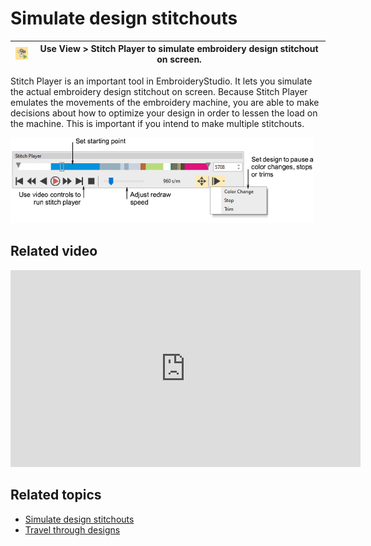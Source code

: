 # Simulate design stitchouts

| ![StitchPlayer.png](assets/StitchPlayer.png) | Use View > Stitch Player to simulate embroidery design stitchout on screen. |
| -------------------------------------------- | --------------------------------------------------------------------------- |

Stitch Player is an important tool in EmbroideryStudio. It lets you simulate the actual embroidery design stitchout on screen. Because Stitch Player emulates the movements of the embroidery machine, you are able to make decisions about how to optimize your design in order to lessen the load on the machine. This is important if you intend to make multiple stitchouts.

![StitchPlayer00206.png](assets/StitchPlayer00206.png)

## Related video

<iframe src="https://www.youtube.com/embed/GsTXzaTgCfg" frameborder="0" 
		 allow="accelerometer; autoplay; encrypted-media; gyroscope; picture-in-picture" 
		 allowfullscreen="" style="width: 560px; height: 315px;">

</iframe>

## Related topics

- [Simulate design stitchouts](../../Basics/view/Simulate_design_stitchouts)
- [Travel through designs](../../Basics/view/Travel_through_designs)
